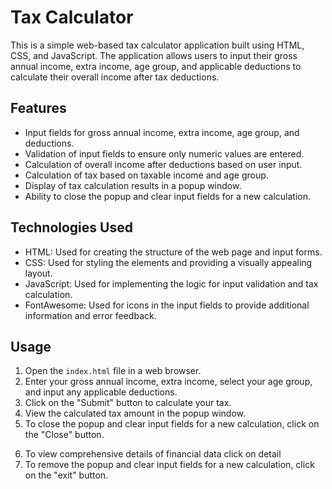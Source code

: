 # Tax Calculator

This is a simple web-based tax calculator application built using HTML, CSS, and JavaScript. The application allows users to input their gross annual income, extra income, age group, and applicable deductions to calculate their overall income after tax deductions.

## Features

- Input fields for gross annual income, extra income, age group, and deductions.
- Validation of input fields to ensure only numeric values are entered.
- Calculation of overall income after deductions based on user input.
- Calculation of tax based on taxable income and age group.
- Display of tax calculation results in a popup window.
- Ability to close the popup and clear input fields for a new calculation.

## Technologies Used

- HTML: Used for creating the structure of the web page and input forms.
- CSS: Used for styling the elements and providing a visually appealing layout.
- JavaScript: Used for implementing the logic for input validation and tax calculation.
- FontAwesome: Used for icons in the input fields to provide additional information and error feedback.


## Usage

1. Open the `index.html` file in a web browser.
2. Enter your gross annual income, extra income, select your age group, and input any applicable deductions.
3. Click on the "Submit" button to calculate your tax.
4. View the calculated tax amount in the popup window.
5. To close the popup and clear input fields for a new calculation, click on the "Close" button.
<!-- -----Some additional features------- -->
6. To view comprehensive details of financial data click on detail
7. To remove the popup and clear input fields for a new calculation, click on the "exit" button.


